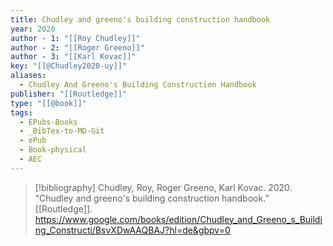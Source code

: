 ```yaml
---
title: Chudley and greeno's building construction handbook
year: 2020
author - 1: "[[Roy Chudley]]"
author - 2: "[[Roger Greeno]]"
author - 3: "[[Karl Kovac]]"
key: "[[@Chudley2020-uy]]"
aliases:
  - Chudley And Greeno's Building Construction Handbook
publisher: "[[Routledge]]"
type: "[[@book]]"
tags:
  - EPubs-Books
  - _BibTex-to-MD-Git
  - ePub
  - Book-physical
  - AEC
---
```


> [!bibliography]
> Chudley, Roy, Roger Greeno, Karl Kovac. 2020. “Chudley and greeno's building construction handbook.” [[Routledge]]. https://www.google.com/books/edition/Chudley_and_Greeno_s_Building_Constructi/BsvXDwAAQBAJ?hl=de&gbpv=0